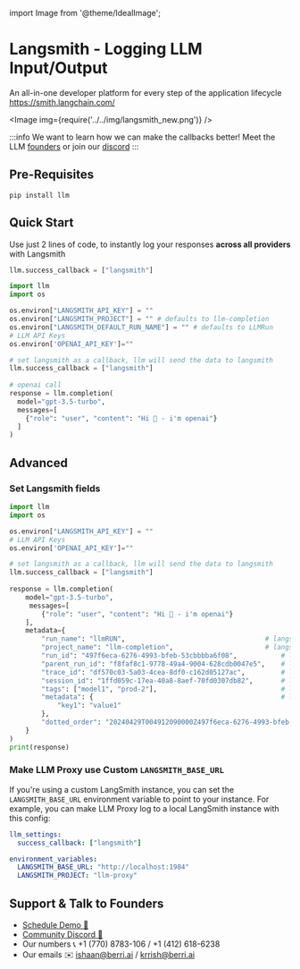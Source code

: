 import Image from '@theme/IdealImage';

# Langsmith - Logging LLM Input/Output



An all-in-one developer platform for every step of the application lifecycle
https://smith.langchain.com/

<Image img={require('../../img/langsmith_new.png')} />

:::info
We want to learn how we can make the callbacks better! Meet the LLM [founders](https://calendly.com/d/4mp-gd3-k5k/berriai-1-1-onboarding-llm-hosted-version) or
join our [discord](https://discord.gg/wuPM9dRgDw)
::: 

## Pre-Requisites
```shell
pip install llm
```

## Quick Start
Use just 2 lines of code, to instantly log your responses **across all providers** with Langsmith


```python
llm.success_callback = ["langsmith"]
```
```python
import llm
import os

os.environ["LANGSMITH_API_KEY"] = ""
os.environ["LANGSMITH_PROJECT"] = "" # defaults to llm-completion
os.environ["LANGSMITH_DEFAULT_RUN_NAME"] = "" # defaults to LLMRun
# LLM API Keys
os.environ['OPENAI_API_KEY']=""

# set langsmith as a callback, llm will send the data to langsmith
llm.success_callback = ["langsmith"] 
 
# openai call
response = llm.completion(
  model="gpt-3.5-turbo",
  messages=[
    {"role": "user", "content": "Hi 👋 - i'm openai"}
  ]
)
```

## Advanced
### Set Langsmith fields

```python
import llm
import os

os.environ["LANGSMITH_API_KEY"] = ""
# LLM API Keys
os.environ['OPENAI_API_KEY']=""

# set langsmith as a callback, llm will send the data to langsmith
llm.success_callback = ["langsmith"] 
 
response = llm.completion(
    model="gpt-3.5-turbo",
     messages=[
        {"role": "user", "content": "Hi 👋 - i'm openai"}
    ],
    metadata={
        "run_name": "llmRUN",                                   # langsmith run name
        "project_name": "llm-completion",                       # langsmith project name
        "run_id": "497f6eca-6276-4993-bfeb-53cbbbba6f08",           # langsmith run id
        "parent_run_id": "f8faf8c1-9778-49a4-9004-628cdb0047e5",    # langsmith run parent run id
        "trace_id": "df570c03-5a03-4cea-8df0-c162d05127ac",         # langsmith run trace id
        "session_id": "1ffd059c-17ea-40a8-8aef-70fd0307db82",       # langsmith run session id
        "tags": ["model1", "prod-2"],                               # langsmith run tags
        "metadata": {                                               # langsmith run metadata
            "key1": "value1"
        },
        "dotted_order": "20240429T004912090000Z497f6eca-6276-4993-bfeb-53cbbbba6f08"
    }
)
print(response)
```

### Make LLM Proxy use Custom `LANGSMITH_BASE_URL`

If you're using a custom LangSmith instance, you can set the
`LANGSMITH_BASE_URL` environment variable to point to your instance.
For example, you can make LLM Proxy log to a local LangSmith instance with
this config:

```yaml
llm_settings:
  success_callback: ["langsmith"]

environment_variables:
  LANGSMITH_BASE_URL: "http://localhost:1984"
  LANGSMITH_PROJECT: "llm-proxy"
```

## Support & Talk to Founders

- [Schedule Demo 👋](https://calendly.com/d/4mp-gd3-k5k/berriai-1-1-onboarding-llm-hosted-version)
- [Community Discord 💭](https://discord.gg/wuPM9dRgDw)
- Our numbers 📞 +1 (770) 8783-106 / ‭+1 (412) 618-6238‬
- Our emails ✉️ ishaan@berri.ai / krrish@berri.ai
